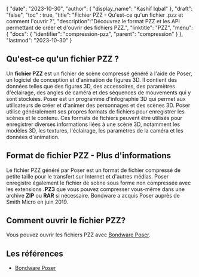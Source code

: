 {
"date": "2023-10-30",
  "author": {
"display_name": "Kashif Iqbal"
},
"draft": "false",
"toc" : true,
"title": "Fichier PZZ - Qu'est-ce qu'un fichier .pzz et comment l'ouvrir ?",
  "description":"Découvrez le format PZZ et les API permettant de créer et d'ouvrir des fichiers PZZ.",
"linktitle": "PZZ",
  "menu": {
    "docs": {
      "identifier": "compression-pzz",
"parent": "compression"
}
},
"lastmod": "2023-10-30"
}

## Qu'est-ce qu'un fichier PZZ ?

Un **fichier PZZ** est un fichier de scène compressé généré à l'aide de Poser, un logiciel de conception et d'animation de figures 3D. Il contient des données telles que des figures 3D, des accessoires, des paramètres d'éclairage, des angles de caméra et des séquences de mouvements qui y sont stockées. Poser est un programme d'infographie 3D qui permet aux utilisateurs de créer et d'animer des personnages et des scènes 3D. Poser utilise généralement ses propres formats de fichiers pour enregistrer les scènes et le contenu. Ces formats de fichiers peuvent être utilisés pour enregistrer diverses informations liées à une scène 3D, notamment les modèles 3D, les textures, l'éclairage, les paramètres de la caméra et les données d'animation.

## Format de fichier PZZ - Plus d'informations

Le fichier PZZ généré par Poser est un format de fichier compressé de petite taille pour le transfert sur Internet et d'autres médias. Poser enregistre également le fichier de scène sous forme non compressée avec les extensions **.PZ3** que vous pouvez compresser vous-même dans une archive **ZIP** ou **RAR** si nécessaire. Bondware a acquis Poser auprès de Smith Micro en juin 2019.

## Comment ouvrir le fichier PZZ?

Vous pouvez ouvrir les fichiers PZZ avec [Bondware Poser](https://www.posersoftware.com/).

## Les références

 * [Bondware Poser](https://www.posersoftware.com/)
